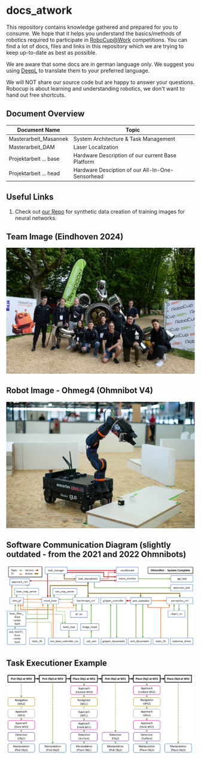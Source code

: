 # docs_atwork

This repository contains knowledge gathered and prepared for you to consume.
We hope that it helps you understand the basics/methods of robotics required to participate in [RoboCup@Work](https://atwork.robocup.org/) competitions.
You can find a lot of docs, files and links in this repository which we are trying to keep up-to-date as best as possible.

We are aware that some docs are in german language only. 
We suggest you using [DeepL](https://www.deepl.com/translator) to translate them to your preferred language.

We will NOT share our source code but are happy to answer your questions.
Robocup is about learning and understanding robotics, we don't want to hand out free shortcuts.

## Document Overview

| Document Name  | Topic  |
|---|---|
| Masterarbeit_Masannek  | System Architecture & Task Management
| Masterarbeit_DAM  | Laser Localization  |
| Projektarbeit ... base  | Hardware Description of our current Base Platform  |
| Projektarbeit ... head  | Hardware Desciption of our All-In-One-Sensorhead |


## Useful Links

1. Check out [our Repo](https://github.com/autonohm/synthetic_data_generation) for synthetic data creation of training images for neural networks.


## Team Image (Eindhoven 2024)

![](https://github.com/autonohm/docs_atwork/blob/main/images/Team_eindhoven.jpg)

## Robot Image - Ohmeg4 (Ohmnibot V4)

![](https://github.com/autonohm/docs_atwork/blob/main/images/Ohmeg4_bordeaux.jpg)

## Software Communication Diagram (slightly outdated - from the 2021 and 2022 Ohmnibots)

![](https://github.com/autonohm/docs_atwork/blob/main/images/software_com_overview.PNG)

## Task Executioner Example

![](https://github.com/autonohm/docs_atwork/blob/main/images/example_states.PNG)
